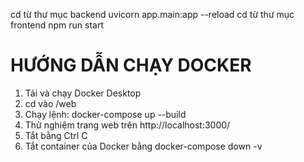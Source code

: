 cd từ thư mục backend
uvicorn app.main:app --reload
cd từ thư mục frontend
npm run start

# HƯỚNG DẪN CHẠY DOCKER

1. Tải và chạy Docker Desktop
2. cd vào /web
3. Chạy lệnh: docker-compose up --build
4. Thử nghiệm trang web trên http://localhost:3000/
5. Tắt bằng Ctrl C
6. Tắt container của Docker bằng docker-compose down -v